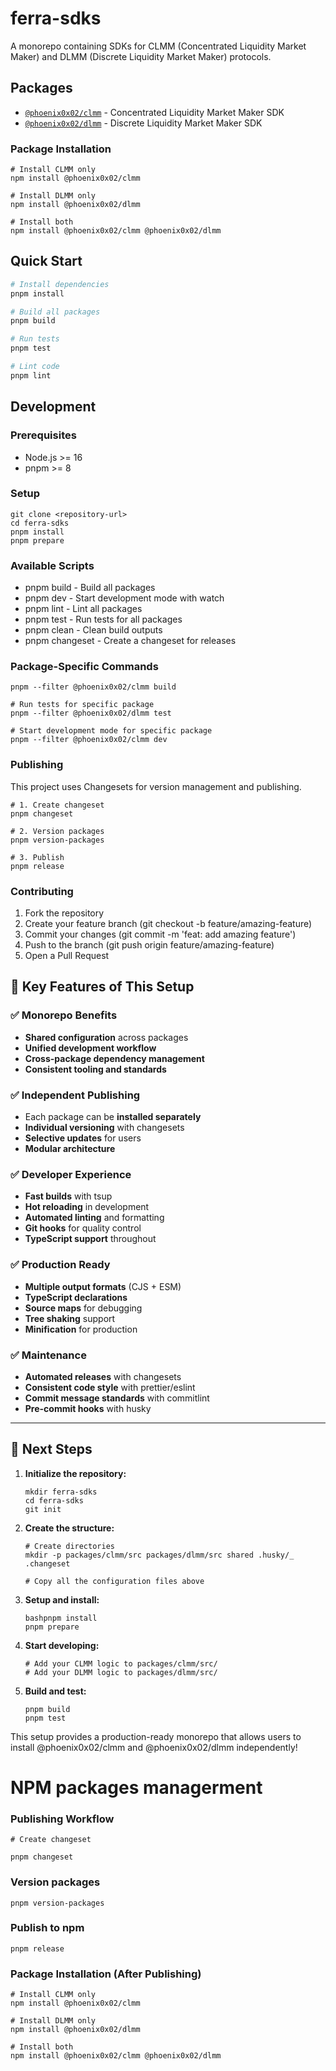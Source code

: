 # ferra-sdks


A monorepo containing SDKs for CLMM (Concentrated Liquidity Market Maker) and DLMM (Discrete Liquidity Market Maker) protocols.

## Packages

- [`@phoenix0x02/clmm`](./packages/clmm) - Concentrated Liquidity Market Maker SDK
- [`@phoenix0x02/dlmm`](./packages/dlmm) - Discrete Liquidity Market Maker SDK

### Package Installation

```
# Install CLMM only
npm install @phoenix0x02/clmm

# Install DLMM only
npm install @phoenix0x02/dlmm

# Install both
npm install @phoenix0x02/clmm @phoenix0x02/dlmm
```

## Quick Start

```bash
# Install dependencies
pnpm install

# Build all packages
pnpm build

# Run tests
pnpm test

# Lint code
pnpm lint
```
## Development
### Prerequisites

- Node.js >= 16
- pnpm >= 8

### Setup
```
git clone <repository-url>
cd ferra-sdks
pnpm install
pnpm prepare
```
### Available Scripts

- pnpm build - Build all packages
- pnpm dev - Start development mode with watch
- pnpm lint - Lint all packages
- pnpm test - Run tests for all packages
- pnpm clean - Clean build outputs
- pnpm changeset - Create a changeset for releases

### Package-Specific Commands
```# Build specific package
pnpm --filter @phoenix0x02/clmm build

# Run tests for specific package
pnpm --filter @phoenix0x02/dlmm test

# Start development mode for specific package
pnpm --filter @phoenix0x02/clmm dev
```

### Publishing
This project uses Changesets for version management and publishing.
```
# 1. Create changeset
pnpm changeset

# 2. Version packages
pnpm version-packages

# 3. Publish
pnpm release
```
### Contributing

1. Fork the repository
2. Create your feature branch (git checkout -b feature/amazing-feature)
3. Commit your changes (git commit -m 'feat: add amazing feature')
4. Push to the branch (git push origin feature/amazing-feature)
5. Open a Pull Request

## 🎯 Key Features of This Setup

### ✅ **Monorepo Benefits**
- **Shared configuration** across packages
- **Unified development workflow**
- **Cross-package dependency management**
- **Consistent tooling and standards**

### ✅ **Independent Publishing**
- Each package can be **installed separately**
- **Individual versioning** with changesets
- **Selective updates** for users
- **Modular architecture**

### ✅ **Developer Experience**
- **Fast builds** with tsup
- **Hot reloading** in development
- **Automated linting** and formatting
- **Git hooks** for quality control
- **TypeScript support** throughout

### ✅ **Production Ready**
- **Multiple output formats** (CJS + ESM)
- **TypeScript declarations**
- **Source maps** for debugging
- **Tree shaking** support
- **Minification** for production

### ✅ **Maintenance**
- **Automated releases** with changesets
- **Consistent code style** with prettier/eslint
- **Commit message standards** with commitlint
- **Pre-commit hooks** with husky

---

## 🔧 Next Steps

1. **Initialize the repository:**
   ```
   mkdir ferra-sdks
   cd ferra-sdks
   git init
    ```
2. **Create the structure:**
    ```
    # Create directories
    mkdir -p packages/clmm/src packages/dlmm/src shared .husky/_ .changeset

    # Copy all the configuration files above
    ```

3. **Setup and install:**
    ```
    bashpnpm install
    pnpm prepare
    ```

4. **Start developing:**
    ```
    # Add your CLMM logic to packages/clmm/src/
    # Add your DLMM logic to packages/dlmm/src/
    ```

5. **Build and test:**
    ```
    pnpm build
    pnpm test
    ```

This setup provides a production-ready monorepo that allows users to install @phoenix0x02/clmm and @phoenix0x02/dlmm independently!


# NPM packages managerment
### Publishing Workflow
```
# Create changeset

pnpm changeset
```
### Version packages
```
pnpm version-packages
```
### Publish to npm
```
pnpm release
```
### Package Installation (After Publishing)

```
# Install CLMM only
npm install @phoenix0x02/clmm

# Install DLMM only
npm install @phoenix0x02/dlmm

# Install both
npm install @phoenix0x02/clmm @phoenix0x02/dlmm
```